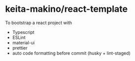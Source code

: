 # keita-makino/react-template 

To bootstrap a react project with

- Typescript
- ESLint
- material-ui
- prettier
- auto code formatting before commit (husky + lint-staged)
